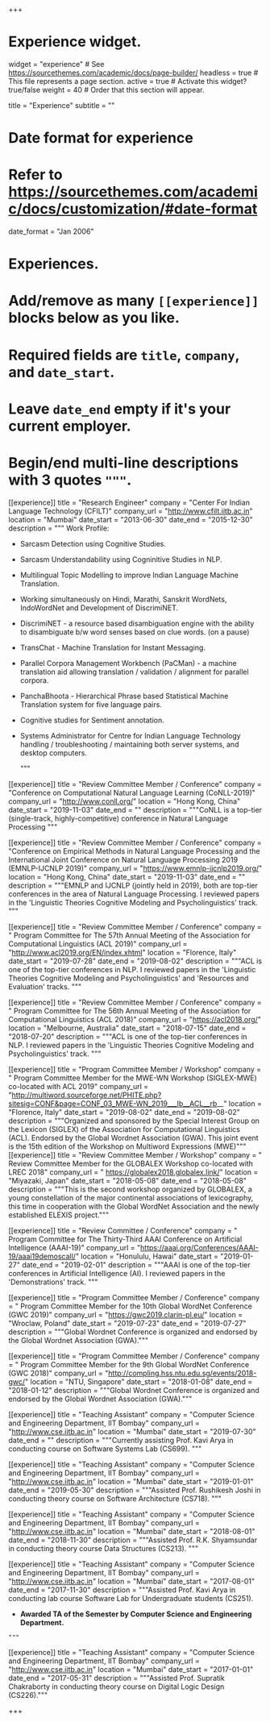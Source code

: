 +++
# Experience widget.
widget = "experience"  # See https://sourcethemes.com/academic/docs/page-builder/
headless = true  # This file represents a page section.
active = true  # Activate this widget? true/false
weight = 40  # Order that this section will appear.

title = "Experience"
subtitle = ""

# Date format for experience
#   Refer to https://sourcethemes.com/academic/docs/customization/#date-format
date_format = "Jan 2006"

# Experiences.
#   Add/remove as many `[[experience]]` blocks below as you like.
#   Required fields are `title`, `company`, and `date_start`.
#   Leave `date_end` empty if it's your current employer.
#   Begin/end multi-line descriptions with 3 quotes `"""`.

[[experience]]
  title = "Research Engineer"
  company = "Center For Indian Language Technology (CFILT)"
  company_url = "http://www.cfilt.iitb.ac.in"
  location = "Mumbai"
  date_start = "2013-06-30"
  date_end = "2015-12-30"
  description = """
  Work Profile:
  
  * Sarcasm Detection using Cognitive Studies.
  * Sarcasm Understandability using Cogninitive Studies in NLP.
  * Multilingual Topic Modelling to improve Indian Language Machine Translation.
  * Working simultaneously on Hindi, Marathi, Sanskrit WordNets, IndoWordNet and Development of DiscrimiNET.
  * DiscrimiNET - a resource based disambiguation engine with the ability to disambiguate b/w word senses based on clue words. (on a pause)
  * TransChat - Machine Translation for Instant Messaging.
  * Parallel Corpora Management Workbench (PaCMan) - a machine translation aid allowing translation / validation / alignment for parallel corpora.
  * PanchaBhoota - Hierarchical Phrase based Statistical Machine Translation system for five language pairs.
  * Cognitive studies for Sentiment annotation.
  * Systems Administrator for Centre for Indian Language Technology handling / troubleshooting / maintaining both server systems, and desktop computers.

	"""


[[experience]]
  title = "Review Committee Member / Conference"
  company = "Conference on Computational Natural Language Learning (CoNLL-2019)"
  company_url = "http://www.conll.org/"
  location = "Hong Kong, China"
  date_start = "2019-11-03"
  date_end = ""
  description = """CoNLL is a top-tier (single-track, highly-competitive) conference in Natural Language Processing	"""

[[experience]]
  title = "Review Committee Member / Conference"
  company = "Conference on Empirical Methods in Natural Language Processing and the International Joint Conference on Natural Language Processing 2019 (EMNLP-IJCNLP 2019)"
  company_url = "https://www.emnlp-ijcnlp2019.org/"
  location = "Hong Kong, China"
  date_start = "2019-11-03"
  date_end = ""
  description = """EMNLP and IJCNLP (jointly held in 2019), both are top-tier conferences in the area of Natural Language Processing. I reviewed papers in the 'Linguistic Theories Cognitive Modeling and Psycholinguistics' track.	"""

[[experience]]
  title = "Review Committee Member / Conference"
  company = " Program Committee for The 57th Annual Meeting of the Association for Computational Linguistics (ACL 2019)"
  company_url = "http://www.acl2019.org/EN/index.xhtml"
  location = "Florence, Italy"
  date_start = "2019-07-28"
  date_end = "2019-08-02"
  description = """ACL is one of the top-tier conferences in NLP. I reviewed papers in the 'Linguistic Theories Cognitive Modeling and Psycholinguistics'  and 'Resources and Evaluation' tracks.	"""

[[experience]]
  title = "Review Committee Member / Conference"
  company = " Program Committee for The 56th Annual Meeting of the Association for Computational Linguistics (ACL 2018)"
  company_url = "https://acl2018.org/"
  location = "Melbourne, Australia"
  date_start = "2018-07-15"
  date_end = "2018-07-20"
  description = """ACL is one of the top-tier conferences in NLP. I reviewed papers in the 'Linguistic Theories Cognitive Modeling and Psycholinguistics' track.	"""
  
[[experience]]
  title = "Program Committee Member / Workshop"
  company = " Program Committee Member for the MWE-WN Workshop (SIGLEX-MWE) co-located with ACL 2019"
  company_url = "http://multiword.sourceforge.net/PHITE.php?sitesig=CONF&page=CONF_03_MWE-WN_2019___lb__ACL__rb__"
  location = "Florence, Italy"
  date_start = "2019-08-02"
  date_end = "2019-08-02"
  description = """Organized and sponsored by the Special Interest Group on the Lexicon (SIGLEX) of the Association for Computational Linguistics (ACL). Endorsed by the Global Wordnet Association (GWA). This joint event is the 15th edition of the Workshop on Multiword Expressions (MWE)"""
[[experience]]
  title = "Review Committee Member / Workshop"
  company = " Review Committee Member for the GLOBALEX Workshop co-located with LREC 2018"
  company_url = "  https://globalex2018.globalex.link/"
  location = "Miyazaki, Japan"
  date_start = "2018-05-08"
  date_end = "2018-05-08"
  description = """This is the second workshop organized by GLOBALEX, a young constellation of the major continental associations of lexicography, this time in cooperation with the Global WordNet Association and the newly established ELEXIS project."""
  
[[experience]]
  title = "Review Committee / Conference"
  company = " Program Committee for The Thirty-Third AAAI Conference on Artificial Intelligence (AAAI-19)"
  company_url = "https://aaai.org/Conferences/AAAI-19/aaai19demoscall/"
  location = "Honululu, Hawai"
  date_start = "2019-01-27"
  date_end = "2019-02-01"
  description = """AAAI is one of the top-tier conferences in Artificial Intelligence (AI). I reviewed papers in the 'Demonstrations' track.	"""

[[experience]]
  title = "Program Committee Member / Conference"
  company = " Program Committee Member for the 10th Global WordNet Conference (GWC 2019)"
  company_url = "https://gwc2019.clarin-pl.eu/"
  location = "Wroclaw, Poland"
  date_start = "2019-07-23"
  date_end = "2019-07-27"
  description = """Global Wordnet Conference is organized and endorsed by the Global Wordnet Association (GWA)."""

[[experience]]
  title = "Program Committee Member / Conference"
  company = " Program Committee Member for the 9th Global WordNet Conference (GWC 2018)"
  company_url = "http://compling.hss.ntu.edu.sg/events/2018-gwc/"
  location = "NTU, Singapore"
  date_start = "2018-01-08"
  date_end = "2018-01-12"
  description = """Global Wordnet Conference is organized and endorsed by the Global Wordnet Association (GWA)."""

[[experience]]
  title = "Teaching Assistant"
  company = "Computer Science and Engineering Department, IIT Bombay"
  company_url = "http://www.cse.iitb.ac.in"
  location = "Mumbai"
  date_start = "2019-07-30"
  date_end = ""
  description = """Currently assisting Prof. Kavi Arya in conducting course on Software Systems Lab (CS699).	"""

[[experience]]
  title = "Teaching Assistant"
  company = "Computer Science and Engineering Department, IIT Bombay"
  company_url = "http://www.cse.iitb.ac.in"
  location = "Mumbai"
  date_start = "2019-01-01"
  date_end = "2019-05-30"
  description = """Assisted Prof. Rushikesh Joshi in conducting theory course on Software Architecture (CS718).	"""
  
[[experience]]
  title = "Teaching Assistant"
  company = "Computer Science and Engineering Department, IIT Bombay"
  company_url = "http://www.cse.iitb.ac.in"
  location = "Mumbai"
  date_start = "2018-08-01"
  date_end = "2018-11-30"
  description = """Assisted Prof. R.K. Shyamsundar in conducting theory course Data Structures (CS213).	"""

[[experience]]
  title = "Teaching Assistant"
  company = "Computer Science and Engineering Department, IIT Bombay"
  company_url = "http://www.cse.iitb.ac.in"
  location = "Mumbai"
  date_start = "2017-08-01"
  date_end = "2017-11-30"
  description = """Assisted Prof. Kavi Arya in conducting lab course Software Lab for Undergraduate students (CS251).
  
  
   * <b>Awarded TA of the Semester by Computer Science and Engineering Department.</b>

	"""
  
[[experience]]
  title = "Teaching Assistant"
  company = "Computer Science and Engineering Department, IIT Bombay"
  company_url = "http://www.cse.iitb.ac.in"
  location = "Mumbai"
  date_start = "2017-01-01"
  date_end = "2017-05-31"
  description = """Assisted Prof. Supratik Chakraborty in conducting theory course on Digital Logic Design (CS226)."""

+++
